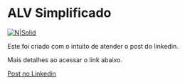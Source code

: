 # ALV Simplificado #

[![N|Solid](https://wiki.scn.sap.com/wiki/download/attachments/1710/ABAP%20Development.png?version=1&modificationDate=1446673897000&api=v2)](https://www.sap.com/brazil/developer.html)

Este foi criado com o intuito de atender o post do linkedin. 

Mais detalhes ao acessar o link abaixo.

[Post no Linkedin](https://www.linkedin.com/posts/nascimentoedmilson_sap-abap-devcommunity-ugcPost-6673369979313786882-GWpw)
